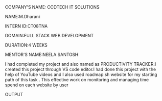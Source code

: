 COMPANY'S NAME: CODTECH IT SOLUTIONS

NAME:M.Dharani

INTERN ID:CT08TNA

DOMAIN:FULL STACK WEB DEVELOPMENT

DURATION:4 WEEKS

MENTOR'S NAME:NEELA SANTOSH

I had completed my project and also named as PRODUCTIVITY TRACKER.I created this project through VS code editor.I had done this project with the help of YouTube videos and I also used roadmap.sh website for my starting path of this task . This effective work on monitoring and managing time spend on each website by user

OUTPUT
